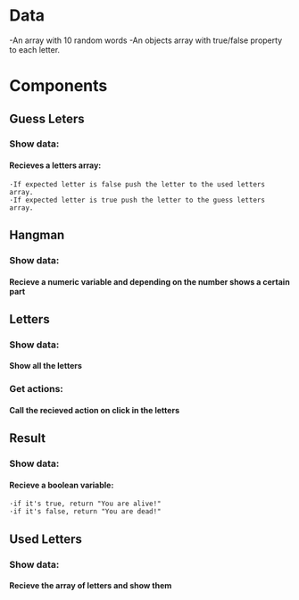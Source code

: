 # Data

-An array with 10 random words
-An objects array with true/false property to each letter.

# Components

## Guess Leters

### Show data:

#### Recieves a letters array:

    ·If expected letter is false push the letter to the used letters array.
    ·If expected letter is true push the letter to the guess letters array.

## Hangman

### Show data:

#### Recieve a numeric variable and depending on the number shows a certain part

## Letters

### Show data:

#### Show all the letters

### Get actions:

#### Call the recieved action on click in the letters

## Result

### Show data:

#### Recieve a boolean variable:

    ·if it's true, return "You are alive!"
    ·if it's false, return "You are dead!"

## Used Letters

### Show data:

#### Recieve the array of letters and show them
